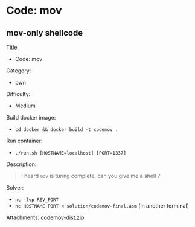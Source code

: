 # Code: mov

## mov-only shellcode

Title:
- Code: mov

Category:
- pwn

Difficulty:
- Medium

Build docker image:
 - `cd docker && docker build -t codemov .`
 
Run container:
 - `./run.sh [HOSTNAME=localhost] [PORT=1337] `

Description:

> I heard `mov` is turing complete, can you give me a shell ?

Solver:
 - `nc -lvp REV_PORT` 
 - `nc HOSTNAME PORT < solution/codemov-final.asm` (in another terminal)

Attachments: [codemov-dist.zip](codemov-dist.zip)

